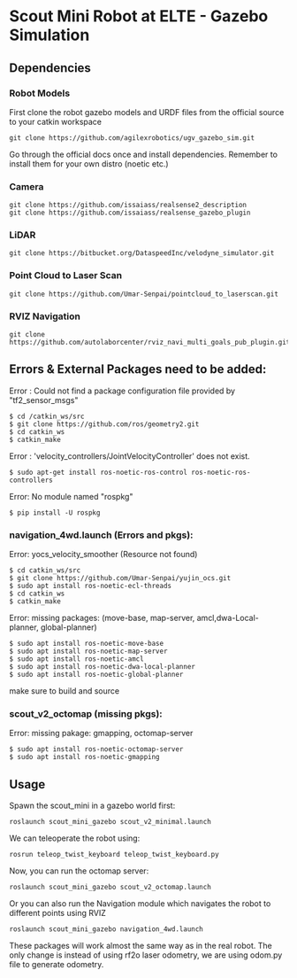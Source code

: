 # Scout Mini Robot at ELTE - Gazebo Simulation 

## Dependencies

### Robot Models
First clone the robot gazebo models and URDF files from the official source to your catkin workspace
```
git clone https://github.com/agilexrobotics/ugv_gazebo_sim.git
```

Go through the official docs once and install dependencies. Remember to install them for your own distro (noetic etc.) 


### Camera
```
git clone https://github.com/issaiass/realsense2_description
git clone https://github.com/issaiass/realsense_gazebo_plugin
```

### LiDAR
```
git clone https://bitbucket.org/DataspeedInc/velodyne_simulator.git
```

### Point Cloud to Laser Scan
```
git clone https://github.com/Umar-Senpai/pointcloud_to_laserscan.git
```

### RVIZ Navigation
```
git clone https://github.com/autolaborcenter/rviz_navi_multi_goals_pub_plugin.git
```
## Errors & External Packages need to be added:

Error : Could not find a package configuration file provided by "tf2_sensor_msgs"
```
$ cd /catkin_ws/src 
$ git clone https://github.com/ros/geometry2.git
$ cd catkin_ws 
$ catkin_make 
```
Error : 'velocity_controllers/JointVelocityController' does not exist. 
``` 
$ sudo apt-get install ros-noetic-ros-control ros-noetic-ros-controllers
```
Error: No module named "rospkg"
```
$ pip install -U rospkg

```
### navigation_4wd.launch (Errors and pkgs): 

Error: yocs_velocity_smoother (Resource not found) 
```
$ cd catkin_ws/src
$ git clone https://github.com/Umar-Senpai/yujin_ocs.git
$ sudo apt install ros-noetic-ecl-threads
$ cd catkin_ws 
$ catkin_make
```
Error: missing packages: (move-base, map-server, amcl,dwa-Local-planner, global-planner)
```
$ sudo apt install ros-noetic-move-base
$ sudo apt install ros-noetic-map-server
$ sudo apt install ros-noetic-amcl
$ sudo apt install ros-noetic-dwa-local-planner
$ sudo apt install ros-noetic-global-planner
```
make sure to build and source 

### scout_v2_octomap (missing pkgs):
Error: missing pakage: gmapping, octomap-server
```
$ sudo apt install ros-noetic-octomap-server
$ sudo apt install ros-noetic-gmapping
```

## Usage
Spawn the scout_mini in a gazebo world first:
```
roslaunch scout_mini_gazebo scout_v2_minimal.launch
```

We can teleoperate the robot using:
```
rosrun teleop_twist_keyboard teleop_twist_keyboard.py
```

Now, you can run the octomap server:
```
roslaunch scout_mini_gazebo scout_v2_octomap.launch
```

Or you can also run the Navigation module which navigates the robot to different points using RVIZ
```
roslaunch scout_mini_gazebo navigation_4wd.launch
```

These packages will work almost the same way as in the real robot. The only change is instead of using rf2o laser odometry, we are using odom.py file to generate odometry.
